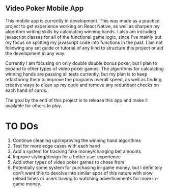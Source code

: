 ## Video Poker Mobile App

This mobile app is currently in development. This was made as a practice project to get experience working on React Native, as well as sharpen my algorithm writing skills by calculating winning hands. I also am including javascript classes for all of the functional game logic, since I've mainly put my focus on splitting my javascript code into functions in the past. I am not following any set guide or tutorial of any kind to structure this project or aid the development in any way.

Currently I am focusing on only double double bonus poker, but I plan to expand to other types of video poker games. The algorithms for calculating winning hands are passing all tests currently, but my plan is to keep refactoring them to improve the programs overall speed, as well as finding creative ways to clean up my code and remove any redundant checks on each hand of cards.

The goal by the end of this project is to release this app and make it available for others to play.

# TO DOs
1. Continue cleaning up/improving the winning hand algorithms
2. Test for more edge cases with each hand
3. Add a system for tracking fake money/changing bet amounts
4. Improve styling/design for a better user experience
5. Add other types of video poker games to chose from
6. Potentially some system for purchasing in-game money, but I definitely don't want this to devolve into similar apps of this nature with slow reload times or users having to watching advertisements for more in-game money.